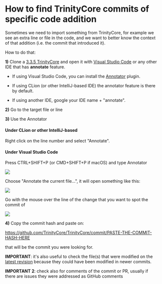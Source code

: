 # How to find TrinityCore commits of specific code addition

Sometimes we need to import something from TrinityCore, for example we see an extra line or file in the code, and we want to better know the context of that addition (i.e. the commit that introduced it).

How to do that:

**1)** Clone a [3.3.5 TrinityCore](https://github.com/TrinityCore/TrinityCore/tree/3.3.5) and open it with [Visual Studio Code](https://code.visualstudio.com/) or any other IDE that has **annotate** feature.

- If using Visual Studio Code, you can install the [Annotator](https://github.com/ryu1kn/vscode-annotator) plugin.

- If using CLion (or other IntelliJ-based IDE) the annotator feature is there by default.

- If using another IDE, google your IDE name + "annotate".

**2)** Go to the target file or line

**3)** Use the Annotator

#### Under CLion or other IntelliJ-based

Right click on the line number and select "Annotate".

#### Under Visual Studio Code

Press CTRL+SHIFT+P (or CMD+SHIFT+P if macOS) and type Annotator

![](https://user-images.githubusercontent.com/75517/50727622-af0b7c00-111d-11e9-8423-1c42bc89a297.png)

Choose "Annotate the current file...", it will open something like this:

![](https://user-images.githubusercontent.com/75517/50727632-c9ddf080-111d-11e9-9bd0-9e3673bcd93b.png)

 Go with the mouse over the line of the change that you want to spot the commit of

![](https://user-images.githubusercontent.com/75517/50727642-0873ab00-111e-11e9-9c5c-aaf166adb972.png)

**4)** Copy the commit hash and paste on:

https://github.com/TrinityCore/TrinityCore/commit/PASTE-THE-COMMIT-HASH-HERE

that will be the commit you were looking for.

**IMPORTANT**: it's also useful to check the file(s) that were modified on the [latest revision](https://github.com/TrinityCore/TrinityCore/tree/3.3.5) because they could have been modified in newer commits.

**IMPORTANT 2**: check also for comments of the commit or PR, usually if there are issues they were addressed as GitHub comments